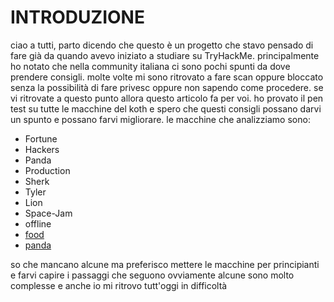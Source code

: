 # INTRODUZIONE

ciao a tutti, parto dicendo che questo è un progetto che stavo pensado di fare già da quando avevo iniziato a studiare su TryHackMe. 
principalmente ho notato che nella community italiana ci sono pochi spunti da dove prendere consigli. molte volte mi sono ritrovato a fare scan oppure bloccato senza la possibilità di fare privesc oppure non sapendo come procedere.
se vi ritrovate a questo punto allora questo articolo fa per voi. ho provato il pen test su tutte le macchine del koth e spero che questi consigli possano darvi un spunto e possano farvi migliorare.
le macchine che analizziamo sono:

- Fortune
- Hackers
- Panda
- Production
- Sherk
- Tyler
- Lion
- Space-Jam
- offline
- [food](MACCHINE/FOOD.md)
- [panda](MACCHINE/PANDA.md)

so che mancano alcune ma preferisco mettere le macchine per principianti e farvi capire i passaggi che seguono ovviamente alcune sono molto complesse e anche io mi ritrovo tutt'oggi in difficoltà

